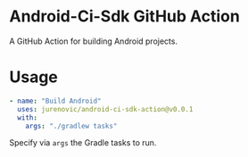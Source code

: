 # Android-Ci-Sdk GitHub Action

A GitHub Action for building Android projects.

# Usage

```yml
- name: "Build Android"
  uses: jurenovic/android-ci-sdk-action@v0.0.1
  with:
    args: "./gradlew tasks"
```

Specify via `args` the Gradle tasks to run.
